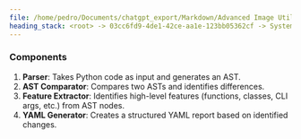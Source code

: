 ```yaml
---
file: /home/pedro/Documents/chatgpt_export/Markdown/Advanced Image Utility Tool.md
heading_stack: <root> -> 03cc6fd9-4de1-42ce-aa1e-123bb05362cf -> System -> 5feb1299-926b-40f7-8fc9-472f9527b79a -> System -> aaa237a6-e486-432a-9a4c-bbe22c545d84 -> User -> aaa2e1b5-6908-48f6-879f-48f611037d59 -> User -> 3b481d08-a897-4fc8-b212-8b91c8e2d066 -> Assistant -> Components
---
```

### Components

1. **Parser**: Takes Python code as input and generates an AST.
2. **AST Comparator**: Compares two ASTs and identifies differences.
3. **Feature Extractor**: Identifies high-level features (functions, classes, CLI args, etc.) from AST nodes.
4. **YAML Generator**: Creates a structured YAML report based on identified changes.

